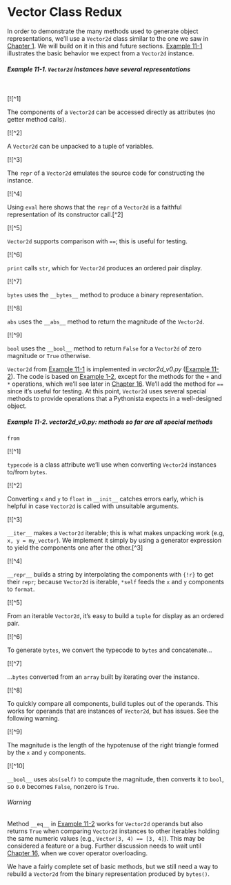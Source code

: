 # Vector Class Redux

In order to demonstrate the many methods used to generate object representations, we’ll use a `Vector2d` class similar to the one we saw in [Chapter 1](ch01.html#data_model). We will build on it in this and future sections. [Example 11-1](#ex_vector2d_v0_demo) illustrates the basic behavior we expect from a `Vector2d` instance.

##### Example 11-1. `Vector2d` instances have several representations

```
    
```

[![^1]

The components of a `Vector2d` can be accessed directly as attributes (no getter method calls).

[![^2]

A `Vector2d` can be unpacked to a tuple of variables.

[![^3]

The `repr` of a `Vector2d` emulates the source code for constructing the instance.

[![^4]

Using `eval` here shows that the `repr` of a `Vector2d` is a faithful representation of its constructor call.[^2]

[![^5]

`Vector2d` supports comparison with `==`; this is useful for testing.

[![^6]

`print` calls `str`, which for `Vector2d` produces an ordered pair display.

[![^7]

`bytes` uses the `__bytes__` method to produce a binary representation.

[![^8]

`abs` uses the `__abs__` method to return the magnitude of the `Vector2d`.

[![^9]

`bool` uses the `__bool__` method to return `False` for a `Vector2d` of zero magnitude or `True` otherwise.

`Vector2d` from [Example 11-1](#ex_vector2d_v0_demo) is implemented in _vector2d_v0.py_ ([Example 11-2](#ex_vector2d_v0)). The code is based on [Example 1-2](ch01.html#ex_vector2d), except for the methods for the `+` and `*` operations, which we’ll see later in [Chapter 16](ch16.html#operator_overloading). We’ll add the method for `==` since it’s useful for testing. At this point, `Vector2d` uses several special methods to provide operations that a Pythonista expects in a well-designed object.

##### Example 11-2. vector2d_v0.py: methods so far are all special methods

```
from
```

[![^1]

`typecode` is a class attribute we’ll use when converting `Vector2d` instances to/from `bytes`.

[![^2]

Converting `x` and `y` to `float` in `__init__` catches errors early, which is helpful in case `Vector2d` is called with unsuitable arguments.

[![^3]

`__iter__` makes a `Vector2d` iterable; this is what makes unpacking work (e.g, `x, y = my_vector`). We implement it simply by using a generator expression to yield the components one after the other.[^3]

[![^4]

`__repr__` builds a string by interpolating the components with `{!r}` to get their `repr`; because `Vector2d` is iterable, `*self` feeds the `x` and `y` components to `format`.

[![^5]

From an iterable `Vector2d`, it’s easy to build a `tuple` for display as an ordered pair.

[![^6]

To generate `bytes`, we convert the typecode to `bytes` and concatenate…

[![^7]

…`bytes` converted from an `array` built by iterating over the instance.

[![^8]

To quickly compare all components, build tuples out of the operands. This works for operands that are instances of `Vector2d`, but has issues. See the following warning.

[![^9]

The magnitude is the length of the hypotenuse of the right triangle formed by the `x` and `y` components.

[![^10]

`__bool__` uses `abs(self)` to compute the magnitude, then converts it to `bool`, so `0.0` becomes `False`, nonzero is `True`.

###### Warning

Method `__eq__` in [Example 11-2](#ex_vector2d_v0) works for `Vector2d` operands but also returns `True` when comparing `Vector2d` instances to other iterables holding the same numeric values (e.g., `Vector(3, 4) == [3, 4]`). This may be considered a feature or a bug. Further discussion needs to wait until [Chapter 16](ch16.html#operator_overloading), when we cover operator overloading.

We have a fairly complete set of basic methods, but we still need a way to rebuild a `Vector2d` from the binary representation produced by `bytes()`.